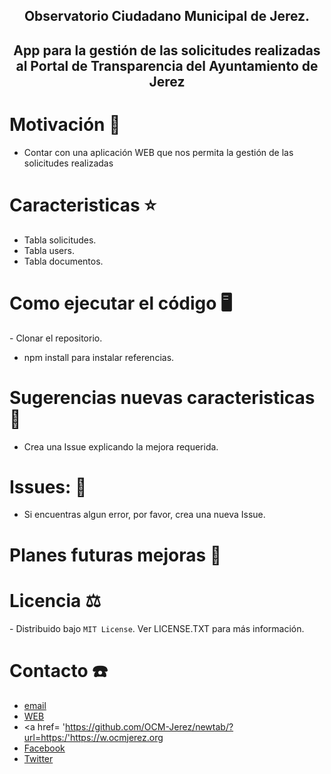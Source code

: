 <h2 align='center'> Observatorio Ciudadano Municipal de Jerez. </h2>
<h2 align='center'> App para la gestión de las solicitudes realizadas al Portal de Transparencia del Ayuntamiento de Jerez </h2>

# Motivación 💪
<ul>
  <li>Contar con una aplicación WEB que nos permita la gestión de las solicitudes realizadas</li>
  </li>
 </ul>

# Caracteristicas ⭐

<ul>
  <li>Tabla solicitudes.</li>
   <li>Tabla users.</li>
   <li>Tabla documentos.</li>
  </li>
 </ul>

# Como ejecutar el código 🖥
️- Clonar el repositorio.
- npm install para instalar referencias.


# Sugerencias nuevas caracteristicas 💎
- Crea una Issue explicando la mejora requerida.

# Issues: 🐛
- Si encuentras algun error, por favor, crea una nueva Issue.

# Planes futuras mejoras 📆



# Licencia ⚖
️- Distribuido bajo ```MIT License```. Ver LICENSE.TXT para más información.

# Contacto ☎️
- <a href= 'mailto:info@ocmjerez.org'> email </a>
- <a href= 'https://w.ocmjerez.org' target="_blank"> WEB </a>
- <a href= 'https://github.com/OCM-Jerez/newtab/?url=https:/'https://w.ocmjerez.org
- <a href= 'https://www.facebook.com/OcmJerez/'> Facebook </a>
- <a href= 'https://twitter.com/ocmjerez'> Twitter </a>



